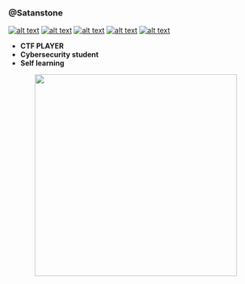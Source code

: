 ### @Satanstone 

[![alt text][1.1]][1]
[![alt text][2.1]][2]
[![alt text][6.1]][6]
[![alt text][7.1]][7]
[![alt text][8.1]][8]

[1.1]: https://imgur.com/qRyOVwj.png
[2.1]: http://i.imgur.com/P3YfQoD.png 
[6.1]: http://i.imgur.com/0o48UoR.png 
[7.1]: https://imgur.com/N0N4mXA.png            
[8.1]: https://imgur.com/n04wkyR.png

[1.2]: https://imgur.com/qRyOVwj.png
[2.2]: http://i.imgur.com/fep1WsG.png 
[6.2]: http://i.imgur.com/9I6NRUm.png 
[7.1]: https://imgur.com/N0N4mXA.png
[8.1]: https://imgur.com/n04wkyR.png
[1]: http://www.twitter.com/Satan_Stone
[2]: http://www.facebook.com/Satanstone
[6]: http://www.github.com/Satanstone
[7]: https://tryhackme.com/p/SatanStone
[8]: https://www.hackthebox.eu/profile/414515

-  **CTF PLAYER**
-  **Cybersecurity student**
-  **Self learning**
 <p align="center">  <img src="https://pm1.narvii.com/5812/31a77e9b3f2507ba626194e2b8110ff9225cf87e_hq.jpg" width="400" length="400" />




